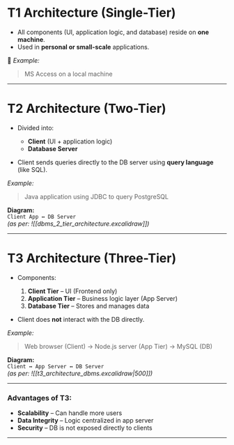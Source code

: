 # T1 Architecture (Single-Tier)
- All components (UI, application logic, and database) reside on **one machine**.
- Used in **personal or small-scale** applications.

🔸 *Example:*  
> MS Access on a local machine

---
# T2 Architecture (Two-Tier)
- Divided into:
  - **Client** (UI + application logic)
  - **Database Server**

- Client sends queries directly to the DB server using **query language** (like SQL).

*Example:*  
> Java application using JDBC to query PostgreSQL

**Diagram:**  
`Client App ↔️ DB Server`  
*(as per: ![[dbms_2_tier_architecture.excalidraw]])*

---
# T3 Architecture (Three-Tier)
- Components:
  1. **Client Tier** – UI (Frontend only)
  2. **Application Tier** – Business logic layer (App Server)
  3. **Database Tier** – Stores and manages data

- Client does **not** interact with the DB directly.

*Example:*  
> Web browser (Client) → Node.js server (App Tier) → MySQL (DB)

**Diagram:**  
`Client ↔ App Server ↔ DB Server`  
*(as per: ![[t3_architecture_dbms.excalidraw|500]])*

---
### Advantages of T3:
- **Scalability** – Can handle more users
- **Data Integrity** – Logic centralized in app server
- **Security** – DB is not exposed directly to clients

---
